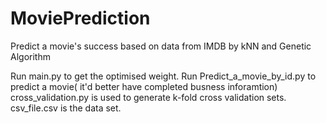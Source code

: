 MoviePrediction
===============

Predict a movie's success based on data from IMDB by kNN and Genetic Algorithm


Run main.py to get the optimised weight.
Run Predict_a_movie_by_id.py to predict a movie( it'd better have completed busness inforamtion)
cross_validation.py is used to generate k-fold cross validation sets.
csv_file.csv is the data set.



